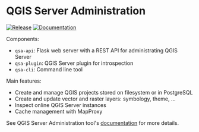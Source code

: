 # QGIS Server Administration

[![Release](https://img.shields.io/badge/release-0.0.2-green.svg)](https://github.com/pblottiere/QSA/releases)
[![Documentation](https://img.shields.io/badge/docs-Book-informational)](https://pblottiere.github.io/QSA/)

Components:

* `qsa-api`: Flask web server with a REST API for administrating QGIS Server
* `qsa-plugin`: QGIS Server plugin for introspection
* `qsa-cli`: Command line tool

Main features:
* Create and manage QGIS projects stored on filesystem or in PostgreSQL
* Create and update vector and raster layers: symbology, theme, ...
* Inspect online QGIS Server instances
* Cache management with MapProxy


See QGIS Server Administration tool's [documentation](https://pblottiere.github.io/QSA/) for more details.
